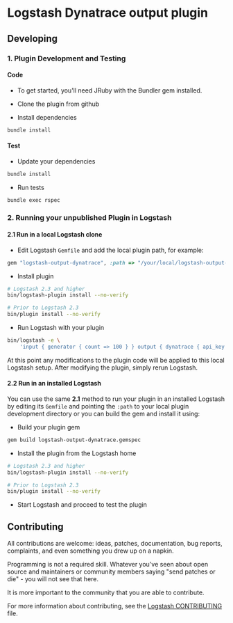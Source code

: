 # Logstash Dynatrace output plugin

## Developing

### 1. Plugin Development and Testing

#### Code

- To get started, you'll need JRuby with the Bundler gem installed.

- Clone the plugin from github

- Install dependencies

```sh
bundle install
```

#### Test

- Update your dependencies

```sh
bundle install
```

- Run tests

```sh
bundle exec rspec
```

### 2. Running your unpublished Plugin in Logstash

#### 2.1 Run in a local Logstash clone

- Edit Logstash `Gemfile` and add the local plugin path, for example:

```ruby
gem "logstash-output-dynatrace", :path => "/your/local/logstash-output-dynatrace"
```

- Install plugin

```sh
# Logstash 2.3 and higher
bin/logstash-plugin install --no-verify

# Prior to Logstash 2.3
bin/plugin install --no-verify
```

- Run Logstash with your plugin

```sh
bin/logstash -e \
    'input { generator { count => 100 } } output { dynatrace { api_key => "your_api_key_here" ingest_endpoint_url => "https://{your-environment-id}.live.dynatrace.com/api/v2/logs/ingest" } }'
```

At this point any modifications to the plugin code will be applied to this local Logstash setup. After modifying the plugin, simply rerun Logstash.

#### 2.2 Run in an installed Logstash

You can use the same **2.1** method to run your plugin in an installed Logstash by editing its `Gemfile` and pointing the `:path` to your local plugin development directory or you can build the gem and install it using:

- Build your plugin gem

```sh
gem build logstash-output-dynatrace.gemspec

```

- Install the plugin from the Logstash home

```sh
# Logstash 2.3 and higher
bin/logstash-plugin install --no-verify

# Prior to Logstash 2.3
bin/plugin install --no-verify
```

- Start Logstash and proceed to test the plugin

## Contributing

All contributions are welcome: ideas, patches, documentation, bug reports, complaints, and even something you drew up on a napkin.

Programming is not a required skill. Whatever you've seen about open source and maintainers or community members  saying "send patches or die" - you will not see that here.

It is more important to the community that you are able to contribute.

For more information about contributing, see the [Logstash CONTRIBUTING](https://github.com/elastic/logstash/blob/master/CONTRIBUTING.md) file.
